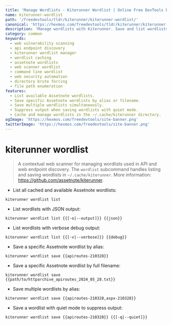 ```yaml
---
title: 'Manage Wordlists - Kiterunner Wordlist | Online Free DevTools by Hexmos'
name: kiterunner-wordlist
path: '/freedevtools/tldr/kiterunner/kiterunner-wordlist/'
canonical: 'https://hexmos.com/freedevtools/tldr/kiterunner/kiterunner-wordlist/'
description: 'Manage wordlists with Kiterunner. Save and list wordlists for web vulnerability scanning and API discovery using command line. Free online tool, no registration required.'
category: common
keywords:
  - web vulnerability scanning
  - api endpoint discovery
  - kiterunner wordlist manager
  - wordlist caching
  - assetnote wordlists
  - web scanner wordlist
  - command line wordlist
  - web security automation
  - directory brute forcing
  - file path enumeration
features:
  - List available Assetnote wordlists.
  - Save specific Assetnote wordlists by alias or filename.
  - Save multiple wordlists simultaneously.
  - Suppress output when saving wordlists with quiet mode.
  - Cache and manage wordlists in the ~/.cache/kiterunner directory.
ogImage: 'https://hexmos.com/freedevtools/site-banner.png'
twitterImage: 'https://hexmos.com/freedevtools/site-banner.png'
---
```


# kiterunner wordlist

> A contextual web scanner for managing wordlists used in API and web endpoint discovery.
> The `wordlist` subcommand handles listing and saving wordlists in `~/.cache/kiterunner`.
> More information: <https://github.com/assetnote/kiterunner>.

- List all cached and available Assetnote wordlists:

`kiterunner wordlist list`

- List wordlists with JSON output:

`kiterunner wordlist list {{[-o|--output]}} {{json}}`

- List wordlists with verbose debug output:

`kiterunner wordlist list {{[-v|--verbose]}} {{debug}}`

- Save a specific Assetnote wordlist by alias:

`kiterunner wordlist save {{apiroutes-210328}}`

- Save a specific Assetnote wordlist by full filename:

`kiterunner wordlist save {{path/to/httparchive_apiroutes_2024_05_28.txt}}`

- Save multiple wordlists by alias:

`kiterunner wordlist save {{apiroutes-210328,aspx-210328}}`

- Save a wordlist with quiet mode to suppress output:

`kiterunner wordlist save {{apiroutes-210328}} {{[-q|--quiet]}}`
